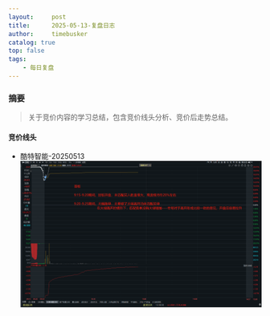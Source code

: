 ```yaml
---
layout:     post
title:      2025-05-13-复盘日志
author:     timebusker
catalog: true
top: false
tags:
    - 每日复盘
---
```

### 摘要
>关于竞价内容的学习总结，包含竞价线头分析、竞价后走势总结。


#### 竞价线头
+ 酷特智能-20250513
![](img/Z笔记附件/2025-05-13-关于竞价_image_1.png)





